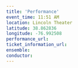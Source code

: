 ```yaml
---
title: 'Performance'
event_time: 11:51 AM
location: Lincoln Theater
latitude: 38.862836
longitude: -76.992508
performance_url: 
ticket_information_url: 
ensemble: 
conductor: 
---
```

